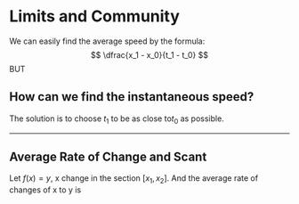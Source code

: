 # Limits and Community

We can easily find the average speed by the formula:
$$ \dfrac{x_1 - x_0}{t_1 - t_0} $$
BUT

## How can we find the instantaneous speed?

The solution is to choose $t_1$ to be as close to ​$t_0$ as possible.

---

## Average Rate of Change and Scant

Let $f(x) = y$, x change in the section [$x_1, x_2$].
And the average rate of changes of x to y is
